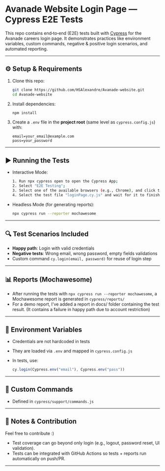 # Avanade Website Login Page — Cypress E2E Tests

This repo contains end‑to‑end (E2E) tests built with [Cypress](https://www.cypress.io/) for the Avanade careers login page. It demonstrates practices like environment variables, custom commands, negative & positive login scenarios, and automated reporting.

---

## ⚙️ Setup & Requirements

1. Clone this repo:

   ```bash
   git clone https://github.com/HSAlexandre/Avanade-website.git
   cd Avanade-website
   ```

2. Install dependencies:

   ```bash
   npm install
   ```

3. Create a `.env` file in the **project root** (same level as `cypress.config.js`) with:

   ```
   email=your_email@example.com
   pass=your_password
   ```
---

## ▶️ Running the Tests

- Interactive Mode:

  ```bash
  1. Run npx cypress open to open the Cypress App;
  2. Select "E2E Testing";
  3. Select one of the available browsers (e.g., Chrome), and click the "Start" button;
  4. Select the test file "loginPage.cy.js" and wait for it to finish.
  ```

- Headless Mode (for generating reports):

  ```bash
  npx cypress run --reporter mochawesome
  ```

---

## 🔍 Test Scenarios Included

- **Happy path**: Login with valid credentials  
- **Negative tests**: Wrong email, wrong password, empty fields validations  
- Custom command `cy.login(email, password)` for reuse of login step

---

## 📊 Reports (Mochawesome)

- After running the tests with `npx cypress run --reporter mochawesome`, a Mochawesome report is generated in `cypress/reports/`  
- For a demo report, I've added a report in docs/ folder containing the test result. (It contains a failure in happy path due to account restriction)

---

## 🔐 Environment Variables

- Credentials are not hardcoded in tests  
- They are loaded via `.env` and mapped in `cypress.config.js`  
- In tests, use:

  ```js
  cy.login(Cypress.env("email"), Cypress.env("pass"))
  ```

---

## 🧰 Custom Commands

- Defined in `cypress/support/commands.js`  

---

## 📝 Notes & Contribution

 Feel free to contribute :)

- Test coverage can go beyond only login (e.g., logout, password reset, UI validation).
- Tests can be integrated with GitHub Actions so tests + reports run automatically on push/PR.

---
